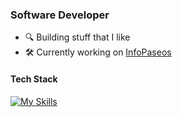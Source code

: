 ### Software Developer  

- 🔍 Building stuff that I like 
- 🛠️ Currently working on [InfoPaseos](https://infopaseos.com)  

#### Tech Stack
[![My Skills](https://skillicons.dev/icons?i=ts,nextjs,react,tailwind,supabase&theme=dark)](https://skillicons.dev)
